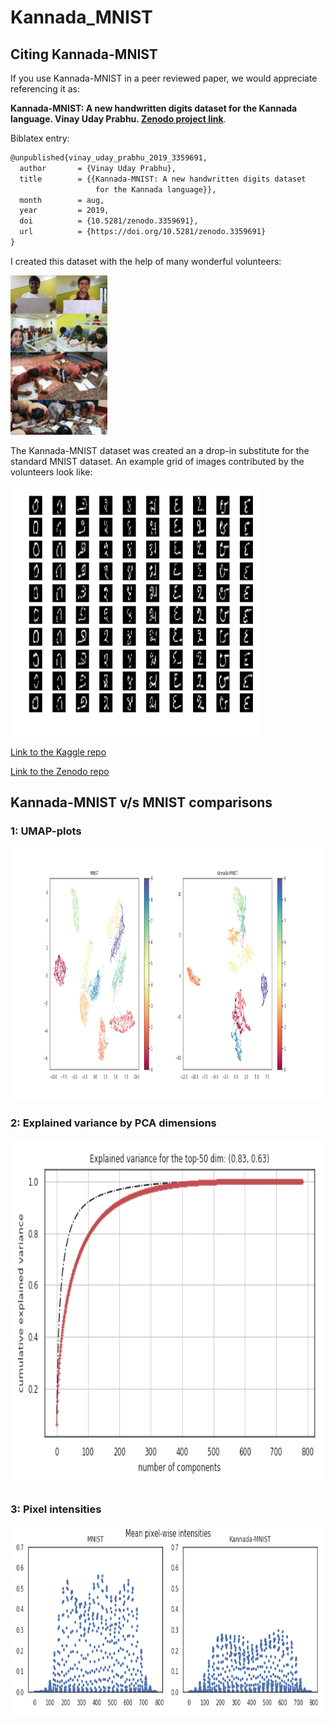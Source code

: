 # Kannada_MNIST
## Citing Kannada-MNIST
If you use Kannada-MNIST in a peer reviewed paper, we would appreciate referencing it as:

**Kannada-MNIST: A new handwritten digits dataset 
                   for the Kannada language. Vinay Uday Prabhu. [Zenodo project link](https://zenodo.org/record/3359691#.XUZAduhKiUm)**. 

Biblatex entry:
```latex
@unpublished{vinay_uday_prabhu_2019_3359691,
  author       = {Vinay Uday Prabhu},
  title        = {{Kannada-MNIST: A new handwritten digits dataset 
                   for the Kannada language}},
  month        = aug,
  year         = 2019,
  doi          = {10.5281/zenodo.3359691},
  url          = {https://doi.org/10.5281/zenodo.3359691}
}
```
I created this dataset with the help of many wonderful volunteers:

<img src="photos/volunteers_collage.jpg" width="155" height="255" />

The Kannada-MNIST dataset was created an a drop-in substitute for the standard MNIST dataset. An example grid of images contributed by the volunteers look like:

<img src="example.png" width="400" height="400" />




[Link to the Kaggle repo](https://www.kaggle.com/higgstachyon/kannada-mnist "Kaggle dataset-link")

[Link to the Zenodo repo](https://zenodo.org/record/3359691#.XUYvLuhKiUm "Zenodo datasets link")

## Kannada-MNIST v/s MNIST comparisons
### 1: UMAP-plots
<img src="figures/umap_both.png" width="855" height="405" />

### 2: Explained variance by PCA dimensions

<img src="figures/pca_expvar_both.png" width="555" height="555" />

### 3: Pixel intensities

<img src="figures/pix-int_both.png" width="755" height="305" />



